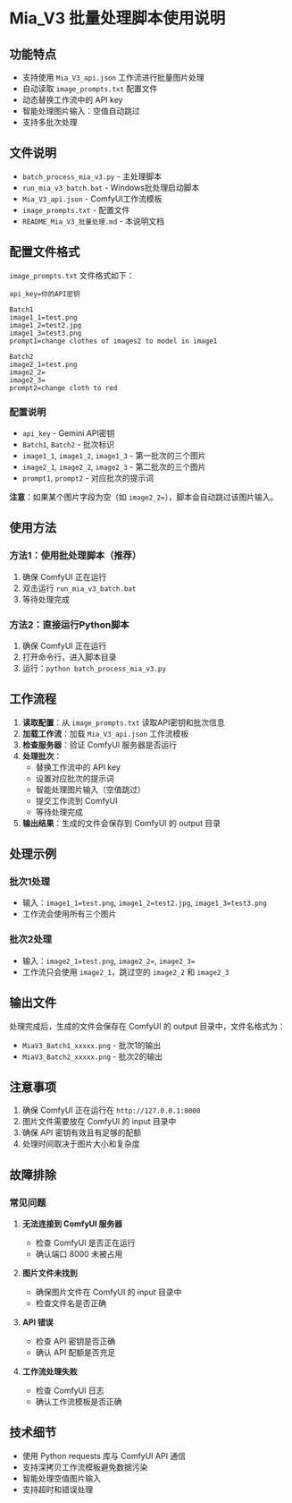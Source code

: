 # Mia_V3 批量处理脚本使用说明

## 功能特点

- 支持使用 `Mia_V3_api.json` 工作流进行批量图片处理
- 自动读取 `image_prompts.txt` 配置文件
- 动态替换工作流中的 API key
- 智能处理图片输入：空值自动跳过
- 支持多批次处理

## 文件说明

- `batch_process_mia_v3.py` - 主处理脚本
- `run_mia_v3_batch.bat` - Windows批处理启动脚本
- `Mia_V3_api.json` - ComfyUI工作流模板
- `image_prompts.txt` - 配置文件
- `README_Mia_V3_批量处理.md` - 本说明文档

## 配置文件格式

`image_prompts.txt` 文件格式如下：

```
api_key=你的API密钥

Batch1
image1_1=test.png
image1_2=test2.jpg
image1_3=test3.png
prompt1=change clothes of images2 to model in image1

Batch2
image2_1=test.png
image2_2=
image2_3=
prompt2=change cloth to red
```

### 配置说明

- `api_key` - Gemini API密钥
- `Batch1`, `Batch2` - 批次标识
- `image1_1`, `image1_2`, `image1_3` - 第一批次的三个图片
- `image2_1`, `image2_2`, `image2_3` - 第二批次的三个图片
- `prompt1`, `prompt2` - 对应批次的提示词

**注意**：如果某个图片字段为空（如 `image2_2=`），脚本会自动跳过该图片输入。

## 使用方法

### 方法1：使用批处理脚本（推荐）

1. 确保 ComfyUI 正在运行
2. 双击运行 `run_mia_v3_batch.bat`
3. 等待处理完成

### 方法2：直接运行Python脚本

1. 确保 ComfyUI 正在运行
2. 打开命令行，进入脚本目录
3. 运行：`python batch_process_mia_v3.py`

## 工作流程

1. **读取配置**：从 `image_prompts.txt` 读取API密钥和批次信息
2. **加载工作流**：加载 `Mia_V3_api.json` 工作流模板
3. **检查服务器**：验证 ComfyUI 服务器是否运行
4. **处理批次**：
   - 替换工作流中的 API key
   - 设置对应批次的提示词
   - 智能处理图片输入（空值跳过）
   - 提交工作流到 ComfyUI
   - 等待处理完成
5. **输出结果**：生成的文件会保存到 ComfyUI 的 output 目录

## 处理示例

### 批次1处理
- 输入：`image1_1=test.png`, `image1_2=test2.jpg`, `image1_3=test3.png`
- 工作流会使用所有三个图片

### 批次2处理
- 输入：`image2_1=test.png`, `image2_2=`, `image2_3=`
- 工作流只会使用 `image2_1`，跳过空的 `image2_2` 和 `image2_3`

## 输出文件

处理完成后，生成的文件会保存在 ComfyUI 的 output 目录中，文件名格式为：
- `MiaV3_Batch1_xxxxx.png` - 批次1的输出
- `MiaV3_Batch2_xxxxx.png` - 批次2的输出

## 注意事项

1. 确保 ComfyUI 正在运行在 `http://127.0.0.1:8000`
2. 图片文件需要放在 ComfyUI 的 input 目录中
3. 确保 API 密钥有效且有足够的配额
4. 处理时间取决于图片大小和复杂度

## 故障排除

### 常见问题

1. **无法连接到 ComfyUI 服务器**
   - 检查 ComfyUI 是否正在运行
   - 确认端口 8000 未被占用

2. **图片文件未找到**
   - 确保图片文件在 ComfyUI 的 input 目录中
   - 检查文件名是否正确

3. **API 错误**
   - 检查 API 密钥是否正确
   - 确认 API 配额是否充足

4. **工作流处理失败**
   - 检查 ComfyUI 日志
   - 确认工作流模板是否正确

## 技术细节

- 使用 Python requests 库与 ComfyUI API 通信
- 支持深拷贝工作流模板避免数据污染
- 智能处理空值图片输入
- 支持超时和错误处理


